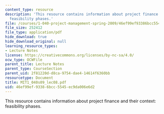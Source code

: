 ```yaml
---
content_type: resource
description: 'This resource contains information about project finance and their context:
  feasibility phases.'
file: /courses/1-040-project-management-spring-2009/46ef99ef93386bcc5545ec9da006e6d2_MIT1_040s09_lec08.pdf
file_size: 252412
file_type: application/pdf
hide_download: true
hide_download_original: null
learning_resource_types:
- Lecture Notes
license: https://creativecommons.org/licenses/by-nc-sa/4.0/
ocw_type: OCWFile
parent_title: Lecture Notes
parent_type: CourseSection
parent_uid: 2f81220d-d8ca-9754-dae4-14614f6360bb
resourcetype: Document
title: MIT1_040s09_lec08.pdf
uid: 46ef99ef-9338-6bcc-5545-ec9da006e6d2
---
```

This resource contains information about project finance and their context: feasibility phases.
